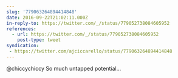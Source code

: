 ```yaml
---
slug: '779063264894414848'
date: 2016-09-22T21:02:11.000Z
in-reply-to: https://twitter.com/_/status/779052738084605952
references:
  - url: https://twitter.com/_/status/779052738084605952
    post-type: tweet
syndication:
 - https://twitter.com/ajciccarello/status/779063264894414848
---
```


@chiccychiccy So much untapped potential...
